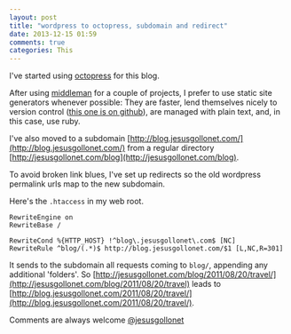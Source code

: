 ```yaml
---
layout: post
title: "wordpress to octopress, subdomain and redirect"
date: 2013-12-15 01:59
comments: true
categories: This
---
```


I've started using [octopress](http://octopress.org "static blogging framework based on jekyll") for this blog. 

After using [middleman](http://middlemanapp.com "ruby static site generator") for a couple of projects, I prefer to use static site generators whenever possible: They are faster, lend themselves nicely to version control ([this one is on github](https://github.com/jesusgollonet/software-over-the-rainbow)), are managed with plain text, and, in this case, use ruby.

I've also moved to a subdomain [http://blog.jesusgollonet.com/](http://blog.jesusgollonet.com/) from a regular directory [http://jesusgollonet.com/blog](http://jesusgollonet.com/blog).

To avoid broken link blues, I've set up redirects so the old wordpress permalink urls map to the new subdomain.

Here's the `.htaccess` in my web root.

```aconf
RewriteEngine on
RewriteBase /

RewriteCond %{HTTP_HOST} !^blog\.jesusgollonet\.com$ [NC]
RewriteRule ^blog/(.*)$ http://blog.jesusgollonet.com/$1 [L,NC,R=301]
```

It sends to the subdomain all requests coming to `blog/`, appending any additional 'folders'. So [http://jesusgollonet.com/blog/2011/08/20/travel/](http://jesusgollonet.com/blog/2011/08/20/travel) leads to [http://blog.jesusgollonet.com/2011/08/20/travel/](http://blog.jesusgollonet.com/2011/08/20/travel/). 

Comments are always welcome [@jesusgollonet](https://twitter.com/jesusgollonet)


